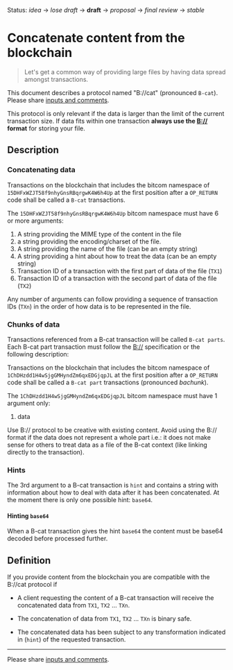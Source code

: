 Status: _idea_ → _lose draft_ → **draft** → _proposal_ → _final review_ → _stable_

# Concatenate content from the blockchain

> Let's get a common way of providing large files by having data spread amongst transactions.

This document describes a protocol named "B://cat" (pronounced `B-cat`). 
Please share [inputs and comments](https://github.com/bico-media/bcat/issues).

This protocol is only relevant if the data is larger than the limit of the current transaction size. If data fits within one transaction **always use the [B://](https://b.bitdb.network) format** for storing your file. 


## Description

### Concatenating data

Transactions on the blockchain that includes the bitcom namespace of `15DHFxWZJT58f9nhyGnsRBqrgwK4W6h4Up` at the first position after a `OP_RETURN` code shall be called a `B-cat` transactions. 

The `15DHFxWZJT58f9nhyGnsRBqrgwK4W6h4Up` bitcom namespace must have 6 or more arguments:
1. A string providing the MIME type of the content in the file
2. a string providing the encoding/charset of the file.
3. A string providing the name of the file  (can be an empty string)
4. A string providing a hint about how to treat the data (can be an empty string)
5. Transaction ID of a transaction with the first part of data of the file (`TX1`)
6. Transaction ID of a transaction with the second part of data of the file (`TX2`)

Any number of arguments can follow providing a sequence of transaction IDs (`TXn`) in the order of how data is to be represented in the file. 

### Chunks of data

Transactions referenced from a B-cat transaction will be called `B-cat parts`. Each B-cat part transaction must follow the [B://](https://b.bitdb.network) specification or the following description:

Transactions on the blockchain that includes the bitcom namespace of `1ChDHzdd1H4wSjgGMHyndZm6qxEDGjqpJL` at the first position after a `OP_RETURN` code shall be called a `B-cat part` transactions (pronounced _bachunk_). 

The `1ChDHzdd1H4wSjgGMHyndZm6qxEDGjqpJL` bitcom namespace must have 1 argument only:
1. data


Use B:// protocol to be creative with existing content. Avoid using the B:// format if the data does not represent a whole part i.e.: it does not make sense for others to treat data as a file of the B-cat context (like linking directly to the transaction). 


### Hints

The 3rd argument to a B-cat transaction is `hint` and contains a string with information about how to deal with data after it has been concatenated. At the moment there is only one possible hint: `base64`.

#### Hinting `base64`

When a B-cat transaction gives the hint `base64` the content must be base64 decoded before processed further. 


## Definition

If you provide content from the blockchain you are compatible with the B://cat protocol if

- A client requesting the content of a B-cat transaction will receive the concatenated data from `TX1`, `TX2` ... `TXn`.

- The concatenation of data from `TX1`, `TX2` ... `TXn` is binary safe.

- The concatenated data has been subject to any transformation indicated in (`hint`) of the requested transaction.



----

Please share [inputs and comments](https://github.com/bico-media/bcat/issues).
